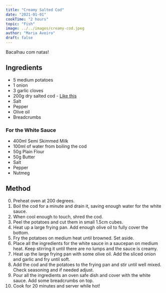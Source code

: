 ```yaml
---
title: "Creamy Salted Cod"
date: "2021-01-01"
cookTime: "2 hours"
topic: "Fish"
image: ../../images/creamy-cod.jpeg
author: "Maria Aveiro"
draft: false
---
```


Bacalhau com natas!

## Ingredients

- 5 medium potatoes
- 1 onion
- 3 garlic cloves
- 200g dry salted cod - [Like this](https://www.tesco.com/groceries/en-GB/products/305041317)
- Salt
- Pepper
- Olive oil
- Breadcrumbs

### For the White Sauce

- 400ml Semi Skimmed Milk
- 100ml of water from boiling the cod
- 50g Plain Flour
- 50g Butter
- Salt
- Pepper
- Nutmeg

## Method

0. Preheat oven at 200 degrees.
1. Boil the cod for a minute and drain it, saving enough water for the white sauce.
1. When cool enough to touch, shred the cod.
1. Peel the potatoes and cut them in small 1.5cm cubes.
1. Heat up a large frying pan. Add enough olive oil to fully cover the bottom.
1. Fry the potatoes on medium heat until browned. Set aside.
1. Place all the ingredients for the white sauce in a saucepan on medium heat. Keep stirring it until there are no lumps and the sauce is creamy.
1. Heat up the large frying pan with some olive oil. Add the sliced onion and garlic and fry until soft.
1. Add the cod and the potatoes to the frying pan and stir until well mixed. Check seasoning and if needed adjust.
1. Pour all the ingredients an oven safe dish and cover with the white sauce. Add some breadcrumbs on top.
1. Cook for 20 minutes and server while hot!
